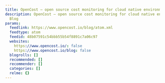 ```yaml
---
title: OpenCost — open source cost monitoring for cloud native environments Blog
description: OpenCost — open source cost monitoring for cloud native environments
  Blog
params:
  feedlink: https://www.opencost.io/blog/atom.xml
  feedtype: atom
  feedid: 48b07591c54bbb55b54f8891c7a06c97
  websites:
    https://www.opencost.io/: false
    https://www.opencost.io/blog: false
  blogrolls: []
  recommended: []
  recommender: []
  categories: []
  relme: {}
---
```

